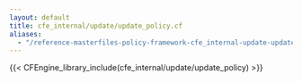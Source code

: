 ```yaml
---
layout: default
title: cfe_internal/update/update_policy.cf
aliases:
  - "/reference-masterfiles-policy-framework-cfe_internal-update-update_policy.html"
---
```


{{< CFEngine_library_include(cfe_internal/update/update_policy) >}}
